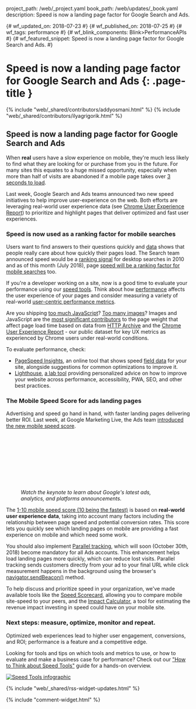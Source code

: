 project_path: /web/_project.yaml
book_path: /web/updates/_book.yaml
description: Speed is now a landing page factor for Google Search and Ads.

{# wf_updated_on: 2018-07-23 #}
{# wf_published_on: 2018-07-25 #}
{# wf_tags: performance #}
{# wf_blink_components: Blink>PerformanceAPIs #}
{# wf_featured_snippet: Speed is now a landing page factor for Google Search and Ads. #}

# Speed is now a landing page factor for Google Search and Ads {: .page-title }

{% include "web/_shared/contributors/addyosmani.html" %}
{% include "web/_shared/contributors/ilyagrigorik.html" %}


## Speed is now a landing page factor for Google Search and Ads

When **real** users have a slow experience on mobile, they're much less likely to find what they are looking for or purchase from you in the future. For many sites this equates to a huge missed opportunity, especially when more than half of visits are abandoned if a mobile page takes over [3 seconds to load](https://www.thinkwithgoogle.com/data-gallery/detail/mobile-site-abandonment-three-second-load/). 

Last week, Google Search and Ads teams announced two new speed initiatives to help improve user-experience on the web. Both efforts are leveraging real-world user experience data (see [Chrome User Experience Report](/web/tools/chrome-user-experience-report/)) to prioritize and highlight pages that deliver optimized and fast user experiences.


### Speed is now used as a ranking factor for mobile searches

Users want to find answers to their questions quickly and [data](https://www.thinkwithgoogle.com/marketing-resources/data-measurement/mobile-page-speed-new-industry-benchmarks/) shows that people really care about how quickly their pages load. The Search team announced speed would be a [ranking signal](https://webmasters.googleblog.com/2010/04/using-site-speed-in-web-search-ranking.html) for desktop searches in 2010 and as of this month (July 2018), page [speed will be a ranking factor for mobile searches](https://webmasters.googleblog.com/2018/01/using-page-speed-in-mobile-search.html) too. 

If you're a developer working on a site, now is a good time to evaluate your performance using our [speed tools](/web/fundamentals/performance/speed-tools/). Think about how [performance](/web/fundamentals/performance/rail) affects the user experience of your pages and consider measuring a variety of real-world [user-centric performance metrics](/web/updates/2017/06/user-centric-performance-metrics).

Are you shipping [too much JavaScript](/web/fundamentals/performance/optimizing-content-efficiency/javascript-startup-optimization/)? [Too many images](/web/fundamentals/performance/optimizing-content-efficiency/image-optimization)? Images and JavaScript are the [most significant contributors](https://paulcalvano.com/index.php/2018/07/02/impact-of-page-weight-on-load-time/) to the page weight that affect page load time based on data from [HTTP Archive](https://httparchive.org/) and the [Chrome User Experience Report](/web/tools/chrome-user-experience-report/) - our public dataset for key UX metrics as experienced by Chrome users under real-world conditions. 

To evaluate performance, check:

* [PageSpeed Insights](/speed/pagespeed/insights/), an online tool that shows speed [field data](/web/fundamentals/performance/speed-tools/#field_data) for your site, alongside suggestions for common optimizations to improve it. 
* [Lighthouse](/web/tools/lighthouse/), [a lab tool](/web/fundamentals/performance/speed-tools/#lab_data) providing personalized advice on how to improve your website across performance, accessibility, PWA, SEO, and other best practices.


### The Mobile Speed Score for ads landing pages

Advertising and speed go hand in hand, with faster landing pages delivering better ROI. Last week, at Google Marketing Live, the Ads team [introduced the new mobile speed score](https://www.blog.google/products/ads/mobile-landing-page-speed-score/).

<figure>
	<div class="video-wrapper-full-width">
		<iframe class="devsite-embedded-youtube-video" data-video-id="MmfaZV96x7A" frameborder="0" allow="autoplay; encrypted-media" allowfullscreen>
		</iframe>
	</div>
	<figcaption class="clearfix align-center">
		<i>
			Watch the keynote to learn about Google's latest ads, analytics, and platforms announcements. 
		</i>
	</figcaption>
</figure>

The [1-10 mobile speed score (10 being the fastest)](https://support.google.com/adwords/answer/7450207) is based on **real-world user experience data**, taking into account many factors including the relationship between page speed and potential conversion rates. This score lets you quickly see which landing pages on mobile are providing a fast experience on mobile and which need some work.

You should also implement [Parallel tracking](https://support.google.com/adwords/answer/7650215), which will soon (October 30th, 2018) become mandatory for all Ads accounts. This enhancement helps load landing pages more quickly, which can reduce lost visits. Parallel tracking sends customers directly from your ad to your final URL while click measurement happens in the background using the browser's [navigator.sendBeacon()](https://developer.mozilla.org/en-US/docs/Web/API/Navigator/sendBeacon) method.

To help discuss and prioritize speed in your organization, we've made available tools like the [Speed Scorecard](https://www.thinkwithgoogle.com/feature/mobile/), allowing you to compare mobile site-speed to your peers, and the [Impact Calculator](https://www.thinkwithgoogle.com/feature/mobile/), a tool for estimating the revenue impact investing in speed could have on your mobile site. 


### Next steps: measure, optimize, monitor and repeat.

Optimized web experiences lead to higher user engagement, conversions, and ROI; performance is a feature and a competitive edge. 

Looking for tools and tips on which tools and metrics to use, or how to evaluate and make a business case for performance? Check out our ["How to Think about Speed Tools"](/web/fundamentals/performance/speed-tools/) guide for a hands-on overview.

<a href="/web/fundamentals/performance/speed-tools/">
  <img src="/web/updates/images/2018/07/infographic-speed-tools.jpg" alt="Speed Tools infographic">
</a>

{% include "web/_shared/rss-widget-updates.html" %}

{% include "comment-widget.html" %}
